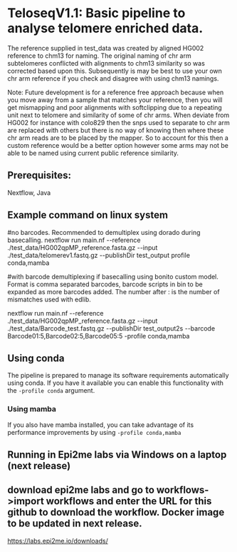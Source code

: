 # TeloseqV1.1: Basic pipeline to analyse telomere enriched data.

The reference supplied in test_data was created by aligned HG002 reference to chm13 for naming. The original naming of chr arm subtelomeres conflicted with alignments to chm13 similarity so was corrected based upon this. Subsequently is may be best to use your own chr arm reference if you check and disagree with using chm13 namings.

Note: Future development is for a reference free approach because when you move away from a sample that matches your reference, then you will get mismapping and poor alignments with softclipping due to a repeating unit next to telomere and similarity of some of chr arms. When deviate from HG002 for instance with colo829 then the snps used to separate to chr arm are replaced with others but there is no way of knowing then where these chr arm reads are to be placed by the mapper. So to account for this then a custom reference would be a better option however some arms may not be able to be named using current public reference similarity.

## Prerequisites: 

Nextflow, Java

## Example command on linux system

#no barcodes. Recommended to demultiplex using dorado during basecalling.
nextflow run main.nf --reference ./test_data/HG002qpMP_reference.fasta.gz --input ./test_data/telomerev1.fastq.gz --publishDir test_output profile conda,mamba

#with barcode demultiplexing if basecalling using bonito custom model. Format is comma separated barcodes, barcode scripts in bin to be expanded as more barcodes added. The number after : is the number of mismatches used with edlib.

nextflow run main.nf --reference ./test_data/HG002qpMP_reference.fasta.gz --input ./test_data/Barcode_test.fastq.gz --publishDir test_output2s --barcode Barcode01:5,Barcode02:5,Barcode05:5 -profile conda,mamba

## Using conda

The pipeline is prepared to manage its software requirements automatically using
conda. If you have it available you can enable this functionality with the
`-profile conda` argument.

### Using mamba

If you also have mamba installed, you can take advantage of its performance
improvements by using `-profile conda,mamba`

## Running in Epi2me labs via Windows on a laptop (next release)

## download epi2me labs and go to workflows->import workflows and enter the URL for this github to download the workflow. Docker image to be updated in next release.

https://labs.epi2me.io/downloads/
